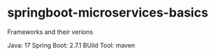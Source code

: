 # springboot-microservices-basics

Frameworks and their verions

Java: 17
Spring Boot: 2.7.1
BUild Tool: maven
